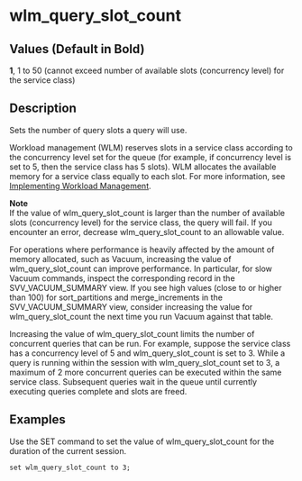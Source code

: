 # wlm\_query\_slot\_count<a name="r_wlm_query_slot_count"></a>

## Values \(Default in Bold\)<a name="r_wlm_query_slot_count-values-"></a>

 **1**, 1 to 50 \(cannot exceed number of available slots \(concurrency level\) for the service class\)

## Description<a name="r_wlm_query_slot_count-description"></a>

Sets the number of query slots a query will use\.

Workload management \(WLM\) reserves slots in a service class according to the concurrency level set for the queue \(for example, if concurrency level is set to 5, then the service class has 5 slots\)\. WLM allocates the available memory for a service class equally to each slot\. For more information, see [Implementing Workload Management](cm-c-implementing-workload-management.md)\. 

**Note**  
If the value of wlm\_query\_slot\_count is larger than the number of available slots \(concurrency level\) for the service class, the query will fail\. If you encounter an error, decrease wlm\_query\_slot\_count to an allowable value\.

 For operations where performance is heavily affected by the amount of memory allocated, such as Vacuum, increasing the value of wlm\_query\_slot\_count can improve performance\. In particular, for slow Vacuum commands, inspect the corresponding record in the SVV\_VACUUM\_SUMMARY view\. If you see high values \(close to or higher than 100\) for sort\_partitions and merge\_increments in the SVV\_VACUUM\_SUMMARY view, consider increasing the value for wlm\_query\_slot\_count the next time you run Vacuum against that table\.

Increasing the value of wlm\_query\_slot\_count limits the number of concurrent queries that can be run\. For example, suppose the service class has a concurrency level of 5 and wlm\_query\_slot\_count is set to 3\. While a query is running within the session with wlm\_query\_slot\_count set to 3, a maximum of 2 more concurrent queries can be executed within the same service class\. Subsequent queries wait in the queue until currently executing queries complete and slots are freed\.

## Examples<a name="r_wlm_query_slot_count-examples"></a>

Use the SET command to set the value of wlm\_query\_slot\_count for the duration of the current session\. 

```
set wlm_query_slot_count to 3; 
```